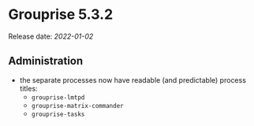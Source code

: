 # Grouprise 5.3.2

Release date: *2022-01-02*


## Administration

* the separate processes now have readable (and predictable) process titles:
    * `grouprise-lmtpd`
    * `grouprise-matrix-commander`
    * `grouprise-tasks`
